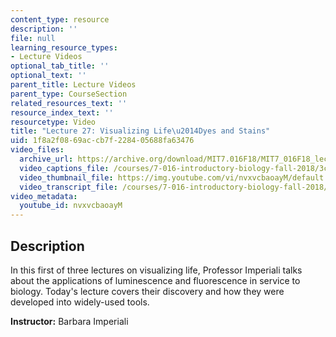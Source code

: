 ```yaml
---
content_type: resource
description: ''
file: null
learning_resource_types:
- Lecture Videos
optional_tab_title: ''
optional_text: ''
parent_title: Lecture Videos
parent_type: CourseSection
related_resources_text: ''
resource_index_text: ''
resourcetype: Video
title: "Lecture 27: Visualizing Life\u2014Dyes and Stains"
uid: 1f8a2f08-69ac-cb7f-2284-05688fa63476
video_files:
  archive_url: https://archive.org/download/MIT7.016F18/MIT7_016F18_lec27_300k.mp4
  video_captions_file: /courses/7-016-introductory-biology-fall-2018/3c7c94fdda5a5bb8bacf18047124af7b_nvxvcbaoayM.vtt
  video_thumbnail_file: https://img.youtube.com/vi/nvxvcbaoayM/default.jpg
  video_transcript_file: /courses/7-016-introductory-biology-fall-2018/af6e0022926a54047b27e36c02bd5067_nvxvcbaoayM.pdf
video_metadata:
  youtube_id: nvxvcbaoayM
---
```


Description
-----------

In this first of three lectures on visualizing life, Professor Imperiali talks about the applications of luminescence and fluorescence in service to biology. Today's lecture covers their discovery and how they were developed into widely-used tools.

**Instructor:** Barbara Imperiali